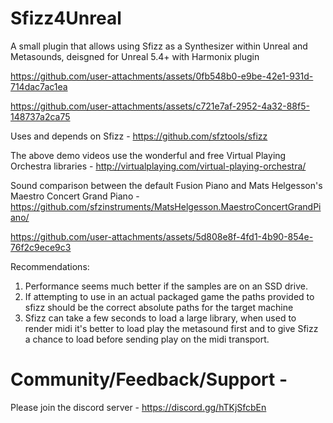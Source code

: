 # Sfizz4Unreal
A small plugin that allows using Sfizz as a Synthesizer within Unreal and Metasounds, deisgned for Unreal 5.4+ with Harmonix plugin


https://github.com/user-attachments/assets/0fb548b0-e9be-42e1-931d-714dac7ac1ea



https://github.com/user-attachments/assets/c721e7af-2952-4a32-88f5-148737a2ca75



Uses and depends on Sfizz - https://github.com/sfztools/sfizz

The above demo videos use the wonderful and free Virtual Playing Orchestra libraries - http://virtualplaying.com/virtual-playing-orchestra/

Sound comparison between the default Fusion Piano and Mats Helgesson's Maestro Concert Grand Piano - https://github.com/sfzinstruments/MatsHelgesson.MaestroConcertGrandPiano/


https://github.com/user-attachments/assets/5d808e8f-4fd1-4b90-854e-76f2c9ece9c3



Recommendations:
1. Performance seems much better if the samples are on an SSD drive.
2. If attempting to use in an actual packaged game the paths provided to sfizz should be the correct absolute paths for the target machine
3. Sfizz can take a few seconds to load a large library, when used to render midi it's better to load play the metasound first and to give Sfizz a chance to load before sending play on the midi transport.

# Community/Feedback/Support -  
Please join the discord server - https://discord.gg/hTKjSfcbEn

